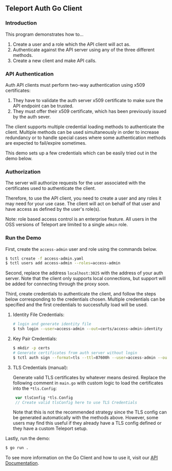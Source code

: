 ## Teleport Auth Go Client

### Introduction

This program demonstrates how to...

1. Create a user and a role which the API client will act as.
2. Authenticate against the API server using any of the three different methods.
3. Create a new client and make API calls.

### API Authentication

Auth API clients must perform two-way authentication using x509 certificates:

1. They have to validate the auth server x509 certificate to make sure the
   API endpoint can be trusted.
2. They must offer their x509 certificate, which has been previously issued
   by the auth sever.

The client supports multiple credential loading methods to authenticate the client. Multiple methods can be used simultaneously in order to increase redundancy or to handle special cases where some authentication methods are expected to fail/expire sometimes.

This demo sets up a few credentials which can be easily tried out in the demo below.

### Authorization

The server will authorize requests for the user associated with the certificates used to authenticate the client. 

Therefore, to use the API client, you need to create a user and any roles it may need for your use case. The client will act on behalf of that user and have access as defined by the user's role(s).

Note: role based access control is an enterprise feature. All users in the OSS versions of Teleport are limited to a single `admin` role.

### Run the Demo

First, create the `access-admin` user and role using the commands below.

```bash
$ tctl create -f access-admin.yaml
$ tctl users add access-admin --roles=access-admin
```

Second, replace the address `localhost:3025` with the address of your auth server. Note that the client only supports local connections, but support will be added for connecting through the proxy soon.

Third, create credentials to authenticate the client, and follow the steps below corresponding to the credentials chosen. Multiple credentials can be specified and the first credentials to successfully load will be used.

1. Identity File Credentials:

   ```bash
   # login and generate identity file
   $ tsh login --user=access-admin --out=certs/access-admin-identity
   ```

2. Key Pair Credentials:

   ```bash
   $ mkdir -p certs
   # Generate certificates from auth server without login
   $ tctl auth sign --format=tls --ttl=87600h --user=access-admin --out=certs/access-admin
   ```

3. TLS Credentials (manual):

   Generate valid TLS certificates by whatever means desired. Replace the following comment in `main.go` with custom logic to load the certificates into the `*tls.Config`:

   ```go
	var tlsConfig *tls.Config
	// Create valid tlsConfig here to use TLS Credentials
   ```

   Note that this is not the recommended strategy since the TLS config can be generated automatically with the methods above. However, some users may find this useful if they already have a TLS config defined or they have a custom Teleport setup.

Lastly, run the demo:

   ```bash
   $ go run .
   ```

To see more information on the Go Client and how to use it, visit our [API Documentation](https://goteleport.com/teleport/docs/api-reference/).